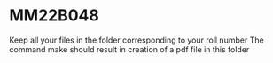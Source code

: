 # MM22B048
Keep all your files in the folder corresponding to your roll number
The command make should result in creation of a pdf file in this folder
